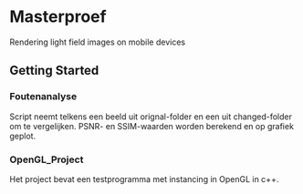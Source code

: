 # Masterproef
Rendering light field images on mobile devices

## Getting Started
### Foutenanalyse
Script neemt telkens een beeld uit orignal-folder en een uit changed-folder om te vergelijken. PSNR- en SSIM-waarden worden berekend en op grafiek geplot.

### OpenGL_Project 
Het project bevat een testprogramma met instancing in OpenGL in c++.
